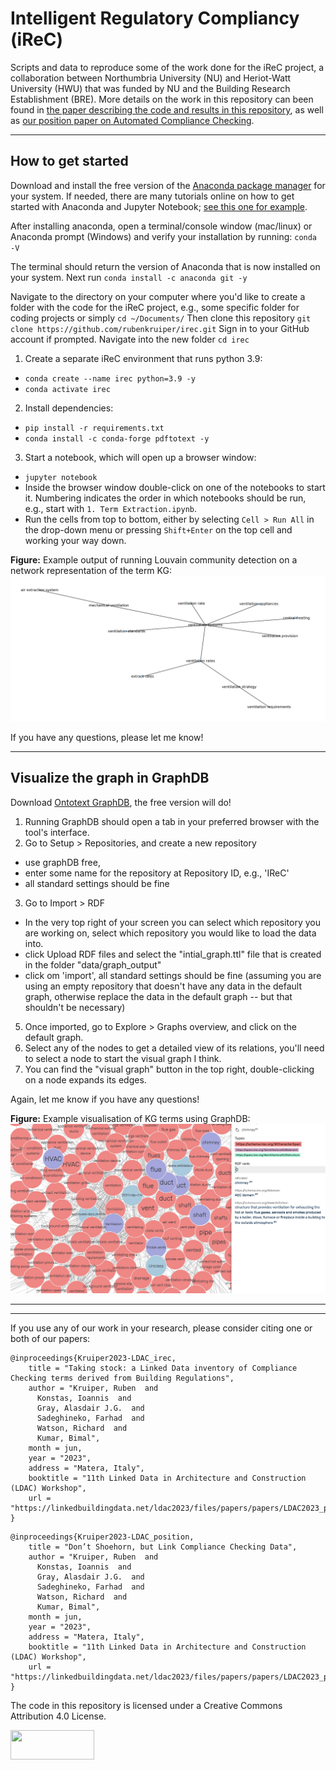# Intelligent Regulatory Compliancy (iReC)
Scripts and data to reproduce some of the work done for the iReC project, a collaboration between Northumbria University (NU) and Heriot-Watt University (HWU) that was funded by NU and the Building Research Establishment (BRE). More details on the work in this repository can been found in [the paper describing the code and results in this repository](https://linkedbuildingdata.net/ldac2023/files/papers/papers/LDAC2023_paper_4692.pdf), as well as [our position paper on Automated Compliance Checking](https://linkedbuildingdata.net/ldac2023/files/papers/papers/LDAC2023_paper_2636.pdf).

--------------------
How to get started
--------------------

Download and install the free version of the [Anaconda package manager](https://www.anaconda.com/products/distribution) for your system. If needed, there are many tutorials online on how to get started with Anaconda and Jupyter Notebook; [see this one for example](https://youtu.be/2WL-XTl2QYI).

After installing anaconda, open a terminal/console window (mac/linux) or Anaconda prompt (Windows) and verify your installation by running: `conda -V` 

The terminal should return the version of Anaconda that is now installed on your system. 
Next run `conda install -c anaconda git -y`

Navigate to the directory on your computer where you'd like to create a folder with the code for the iReC project, e.g., some specific folder for coding projects or simply `cd ~/Documents/` 
Then clone this repository  `git clone https://github.com/rubenkruiper/irec.git`
Sign in to your GitHub account if prompted.
Navigate into the new folder `cd irec`

1. Create a separate iReC environment that runs python 3.9: 
  * `conda create --name irec python=3.9 -y`
  * `conda activate irec`

2. Install dependencies:
  * `pip install -r requirements.txt` 
  * `conda install -c conda-forge pdftotext -y`

3. Start a notebook, which will open up a browser window:
  * `jupyter notebook`
  * Inside the browser window double-click on one of the notebooks to start it. Numbering indicates the order in which notebooks should be run, e.g., start with  `1. Term Extraction.ipynb`. 
  * Run the cells from top to bottom, either by selecting `Cell > Run All` in the drop-down menu or pressing `Shift+Enter` on the top cell and working your way down.

**Figure:** Example output of running Louvain community detection on a network representation of the term KG:
![alt text](https://github.com/rubenkruiper/irec/blob/main/MinimumSpanningTree.jpg?raw=true)


If you have any questions, please let me know!

--------------------
Visualize the graph in GraphDB
--------------------

Download [Ontotext GraphDB](https://www.ontotext.com/products/graphdb/), the free version will do!
  
1. Running GraphDB should open a tab in your preferred browser with the tool's interface.
2. Go to Setup > Repositories, and create a new repository
  * use graphDB free, 
  * enter some name for the repository at Repository ID, e.g., 'IReC'
  * all standard settings should be fine
3. Go to Import > RDF
  * In the very top right of your screen you can select which repository you are working on, select which repository you would like to load the data into.
  * click Upload RDF files and select the "intial_graph.ttl" file that is created in the folder "data/graph_output"
  * click om 'import', all standard settings should be fine (assuming you are using an empty repository that doesn't have any data in the default graph, otherwise replace the data in the default graph -- but that shouldn't be necessary)
5. Once imported, go to Explore > Graphs overview, and click on the default graph.
6. Select any of the nodes to get a detailed view of its relations, you'll need to select a node to start the visual graph I think.
7. You can find the "visual graph" button in the top right, double-clicking on a node expands its edges.

Again, let me know if you have any questions!


**Figure:** Example visualisation of KG terms using GraphDB:
![alt text](https://github.com/rubenkruiper/irec/blob/main/GraphDBscreenshot.jpeg?raw=true)


--------------------
--------------------
If you use any of our work in your research, please consider citing one or both of our papers:
```
@inproceedings{Kruiper2023-LDAC_irec,
    title = "Taking stock: a Linked Data inventory of Compliance Checking terms derived from Building Regulations",
    author = "Kruiper, Ruben  and
      Konstas, Ioannis  and
      Gray, Alasdair J.G.  and
      Sadeghineko, Farhad  and
      Watson, Richard  and
      Kumar, Bimal",
    month = jun,
    year = "2023",
    address = "Matera, Italy",
    booktitle = "11th Linked Data in Architecture and Construction (LDAC) Workshop",
    url = "https://linkedbuildingdata.net/ldac2023/files/papers/papers/LDAC2023_paper_4692.pdf"
}
```
```
@inproceedings{Kruiper2023-LDAC_position,
    title = "Don’t Shoehorn, but Link Compliance Checking Data",
    author = "Kruiper, Ruben  and
      Konstas, Ioannis  and
      Gray, Alasdair J.G.  and
      Sadeghineko, Farhad  and
      Watson, Richard  and
      Kumar, Bimal",
    month = jun,
    year = "2023",
    address = "Matera, Italy",
    booktitle = "11th Linked Data in Architecture and Construction (LDAC) Workshop",
    url = "https://linkedbuildingdata.net/ldac2023/files/papers/papers/LDAC2023_paper_2636.pdf"
}
```
The code in this repository is licensed under a Creative Commons Attribution 4.0 License.

<img src="https://mirrors.creativecommons.org/presskit/buttons/88x31/png/by-sa.png" width="134" height="47">
